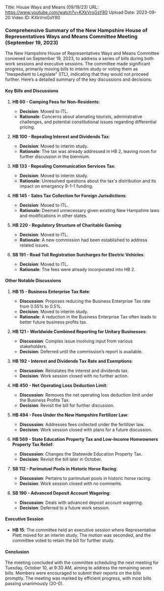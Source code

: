 Title: House Ways and Means (09/19/23)
URL: https://www.youtube.com/watch?v=KXkVroGsY80
Upload Date: 2023-09-20
Video ID: KXkVroGsY80

### Comprehensive Summary of the New Hampshire House of Representatives Ways and Means Committee Meeting (September 19, 2023)

The New Hampshire House of Representatives Ways and Means Committee convened on September 19, 2023, to address a series of bills during both work sessions and executive sessions. The committee made significant progress, primarily moving bills to interim study or voting them as "Inexpedient to Legislate" (ITL), indicating that they would not proceed further. Here’s a detailed summary of the key discussions and decisions:

#### **Key Bills and Discussions**

1. **HB 60 - Camping Fees for Non-Residents**:
   - **Decision**: Moved to ITL.
   - **Rationale**: Concerns about alienating tourists, administrative challenges, and potential constitutional issues regarding differential pricing.

2. **HB 100 - Repealing Interest and Dividends Tax**:
   - **Decision**: Moved to interim study.
   - **Rationale**: The tax was already addressed in HB 2, leaving room for further discussion in the biennium.

3. **HB 133 - Repealing Communication Services Tax**:
   - **Decision**: Moved to interim study.
   - **Rationale**: Unresolved questions about the tax's distribution and its impact on emergency 9-1-1 funding.

4. **HB 145 - Sales Tax Collection for Foreign Jurisdictions**:
   - **Decision**: Moved to ITL.
   - **Rationale**: Deemed unnecessary given existing New Hampshire laws and modifications in other states.

5. **HB 220 - Regulatory Structure of Charitable Gaming**:
   - **Decision**: Moved to ITL.
   - **Rationale**: A new commission had been established to address related issues.

6. **SB 191 - Road Toll Registration Surcharges for Electric Vehicles**:
   - **Decision**: Moved to ITL.
   - **Rationale**: The fees were already incorporated into HB 2.

#### **Other Notable Discussions**

1. **HB 15 - Business Enterprise Tax Rate**:
   - **Discussion**: Proposes reducing the Business Enterprise Tax rate from 0.55% to 0.5%.
   - **Decision**: Moved to interim study.
   - **Rationale**: A reduction in the Business Enterprise Tax often leads to better future business profits tax.

2. **HB 121 - Worldwide Combined Reporting for Unitary Businesses**:
   - **Discussion**: Complex issue involving input from various stakeholders.
   - **Decision**: Deferred until the commission’s report is available.

3. **HB 192 - Interest and Dividends Tax Rate and Exemptions**:
   - **Discussion**: Reinstates the interest and dividends tax.
   - **Decision**: Work session closed with no further action.

4. **HB 450 - Net Operating Loss Deduction Limit**:
   - **Discussion**: Removes the net operating loss deduction limit under the Business Profits Tax.
   - **Decision**: Revisit the bill for further discussion.

5. **HB 494 - Fees Under the New Hampshire Fertilizer Law**:
   - **Discussion**: Addresses fees collected under the fertilizer law.
   - **Decision**: Work session closed with plans for a future discussion.

6. **HB 569 - State Education Property Tax and Low-Income Homeowners Property Tax Relief**:
   - **Discussion**: Changes the Statewide Education Property Tax.
   - **Decision**: Revisit the bill later in October.

7. **SB 112 - Parimutuel Pools in Historic Horse Racing**:
   - **Discussion**: Pertains to parimutuel pools in historic horse racing.
   - **Decision**: Work session closed with no comments.

8. **SB 190 - Advanced Deposit Account Wagering**:
   - **Discussion**: Deals with advanced deposit account wagering.
   - **Decision**: Deferred to a future work session.

#### **Executive Session**

- **HB 15**: The committee held an executive session where Representative Plett moved for an interim study. The motion was seconded, and the committee voted to retain the bill for further study.

#### **Conclusion**

The meeting concluded with the committee scheduling the next meeting for Tuesday, October 10, at 9:30 AM, aiming to address the remaining seven bills. Members were encouraged to submit their reports on the bills promptly. The meeting was marked by efficient progress, with most bills passing unanimously (20-0).